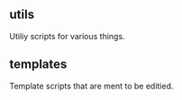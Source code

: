## utils
Utiliy scripts for various things.

## templates
Template scripts that are ment to be editied.